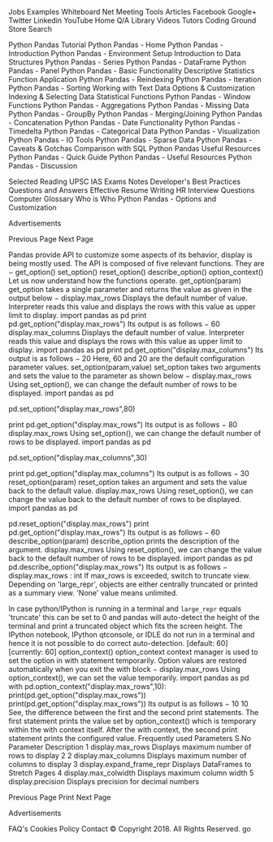 
 
 

 Jobs
  Examples
  Whiteboard
  Net Meeting
Tools 
  Articles
Facebook
Google+
Twitter
Linkedin
YouTube
 Home
 Q/A 
Library 
 Videos 
 Tutors
 Coding Ground 
 Store 
 Search 

 
Python Pandas Tutorial
Python Pandas - Home
Python Pandas - Introduction
Python Pandas - Environment Setup
Introduction to Data Structures
Python Pandas - Series
Python Pandas - DataFrame
Python Pandas - Panel
Python Pandas - Basic Functionality
Descriptive Statistics
Function Application
Python Pandas - Reindexing
Python Pandas - Iteration
Python Pandas - Sorting
Working with Text Data
Options & Customization
Indexing & Selecting Data
Statistical Functions
Python Pandas - Window Functions
Python Pandas - Aggregations
Python Pandas - Missing Data
Python Pandas - GroupBy
Python Pandas - Merging/Joining
Python Pandas - Concatenation
Python Pandas - Date Functionality
Python Pandas - Timedelta
Python Pandas - Categorical Data
Python Pandas - Visualization
Python Pandas - IO Tools
Python Pandas - Sparse Data
Python Pandas - Caveats & Gotchas
Comparison with SQL
Python Pandas Useful Resources
Python Pandas - Quick Guide
Python Pandas - Useful Resources
Python Pandas - Discussion
 
Selected Reading
UPSC IAS Exams Notes
Developer's Best Practices
Questions and Answers
Effective Resume Writing
HR Interview Questions
Computer Glossary
Who is Who
Python Pandas - Options and Customization

Advertisements


 Previous Page 
Next Page   


Pandas provide API to customize some aspects of its behavior, display is being mostly used.
The API is composed of five relevant functions. They are −
get_option()
set_option()
reset_option()
describe_option()
option_context()
Let us now understand how the functions operate.
get_option(param)
get_option takes a single parameter and returns the value as given in the output below −
display.max_rows
Displays the default number of value. Interpreter reads this value and displays the rows with this value as upper limit to display.
import pandas as pd
print pd.get_option("display.max_rows")
Its output is as follows −
60
display.max_columns
Displays the default number of value. Interpreter reads this value and displays the rows with this value as upper limit to display.
import pandas as pd
print pd.get_option("display.max_columns")
Its output is as follows −
20
Here, 60 and 20 are the default configuration parameter values.
set_option(param,value)
set_option takes two arguments and sets the value to the parameter as shown below −
display.max_rows
Using set_option(), we can change the default number of rows to be displayed.
import pandas as pd

pd.set_option("display.max_rows",80)

print pd.get_option("display.max_rows")
Its output is as follows −
80
display.max_rows
Using set_option(), we can change the default number of rows to be displayed.
import pandas as pd

pd.set_option("display.max_columns",30)

print pd.get_option("display.max_columns")
Its output is as follows −
30
reset_option(param)
reset_option takes an argument and sets the value back to the default value.
display.max_rows
Using reset_option(), we can change the value back to the default number of rows to be displayed.
import pandas as pd

pd.reset_option("display.max_rows")
print pd.get_option("display.max_rows")
Its output is as follows −
60
describe_option(param)
describe_option prints the description of the argument.
display.max_rows
Using reset_option(), we can change the value back to the default number of rows to be displayed.
import pandas as pd
pd.describe_option("display.max_rows")
Its output is as follows −
display.max_rows : int
   If max_rows is exceeded, switch to truncate view. Depending on
   'large_repr', objects are either centrally truncated or printed as
   a summary view. 'None' value means unlimited.

   In case python/IPython is running in a terminal and `large_repr`
   equals 'truncate' this can be set to 0 and pandas will auto-detect
   the height of the terminal and print a truncated object which fits
   the screen height. The IPython notebook, IPython qtconsole, or
   IDLE do not run in a terminal and hence it is not possible to do
   correct auto-detection.
   [default: 60] [currently: 60]
option_context()
option_context context manager is used to set the option in with statement temporarily. Option values are restored automatically when you exit the with block −
display.max_rows
Using option_context(), we can set the value temporarily.
import pandas as pd
with pd.option_context("display.max_rows",10):
   print(pd.get_option("display.max_rows"))
   print(pd.get_option("display.max_rows"))
Its output is as follows −
10
10
See, the difference between the first and the second print statements. The first statement prints the value set by option_context() which is temporary within the with context itself. After the with context, the second print statement prints the configured value.
Frequently used Parameters
S.No
Parameter
Description
1
display.max_rows
Displays maximum number of rows to display
2
2 display.max_columns
Displays maximum number of columns to display
3
display.expand_frame_repr
Displays DataFrames to Stretch Pages
4
display.max_colwidth
Displays maximum column width
5
display.precision
Displays precision for decimal numbers

 Previous Page 
 Print 
Next Page   

Advertisements

      



 
FAQ's Cookies Policy Contact 
© Copyright 2018. All Rights Reserved.
 go 

